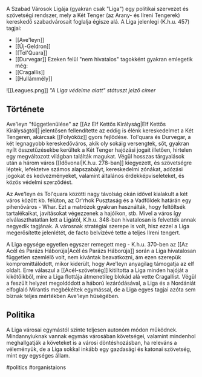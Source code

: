 A Szabad Városok Ligája (gyakran csak "Liga") egy politikai szervezet és szövetségi rendszer, mely a Két Tenger (az Arany- és Ilreni Tengerek) kereskedő szabadvárosait foglalja égisze alá.
A Liga jelenlegi (K.h.u. 457) tagjai:
- [[Ave'leyn]]
- [[Új-Geldron]]
- [[Tol'Quara]]
- [[Durvegar]]
Ezeken felül "nem hivatalos" tagokként gyakran emlegetik még:
- [[Cragallis]]
- [[Hullámmély]]

![[Leagues.png]]
*"A Liga védelme alatt" státuszt jelző címer*

## Története

Ave'leyn "függetlenülése" az [[Az Elf Kettős Királyság|Elf Kettős Királyságtól]] jelentősen fellendítette az eddig is élénk kereskedelmet a Két Tengeren, akárcsak [[Folyóköz]] gyors fejlődése. Tol'quara és Durvegar, a két legnagyobb kereskedőváros, akik oly sokáig versengtek, sőt, gyakran nyílt összetűzésekbe kerültek a Két Tenger hajózási jogait illetően, hirtelen egy megváltozott világban találták magukat. Végül hosszas tárgyalások után a három város [[Idővonal|K.h.u. 278-ban]] kiegyezett, és szövetségre léptek, lefektetve számos alapszabályt, kereskedelmi zónákat, adózási jogokat és kedvezményeket, valamint általános érdekképviseleteket, és közös védelmi szerződést.

Az Ave'leyn és Tol'quara közötti nagy távolság okán idővel kialakult a két város között kb. félúton, az Or'rhok Pusztaság és a Vadföldek határán egy pihenőváros - Whar. Ezt a matrózok gyakran használták, hogy feltöltsék tartalékaikat, javításokat végezzenek a hajóikon, stb. Mivel a város így elválaszthatatlan lett a Ligától, K.h.u. 348-ban hivatalosan is felvették annak negyedik tagjának. A városnak stratégiai szerepe is volt, hisz ezzel a Liga megerősítette jelenlétét, de facto belvizévé tette a teljes Ilreni tengert.

A Liga egysége egyetlen egyszer remegett meg - K.h.u. 370-ben az [[Az Acél és Parázs Háborúja|Acél és Parázs Háborúja]] során a Liga hivatalosan független szemlélő volt, nem kívántak beavatkozni, ám ezen szerepük kompromittálódott, mikor kiderült, hogy Ave'leyn anyagilag támogatja az elf oldalt. Erre válaszul a [[Acél-szövetség]] kitiltotta a Liga minden hajóját a kikötőikből, mire a Liga flottája átmenetileg blokád alá vette Cragallist. Végül a feszült helyzet megoldódott a háború lezáródásával, a Liga és a Nordániát elfoglaló Mirantis megbékéltek egymással, de a Liga egyes tagjai azóta sem bíznak teljes mértékben Ave'leyn hűségében. 

## Politika

A Liga városai egymástól szinte teljesen autonóm módon működnek. Mindannyiuknak vannak egymás városában követségei, valamint mindenhol meghallgatják a követeket is a városi döntéshozásban, ha releváns a véleményük, de a Liga sokkal inkább egy gazdasági és katonai szövetség, mint egy egységes állam.

#politics #organistaions 